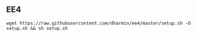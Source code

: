 ## EE4

`wget https://raw.githubusercontent.com/dharmin/ee4/master/setup.sh -O setup.sh && sh setup.sh`